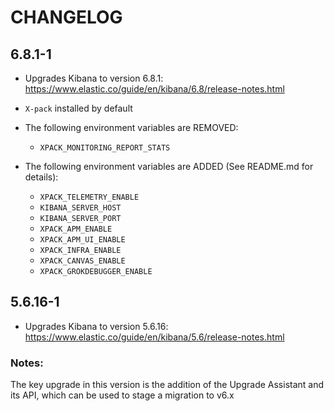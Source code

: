 # CHANGELOG

## 6.8.1-1

* Upgrades Kibana to version 6.8.1: https://www.elastic.co/guide/en/kibana/6.8/release-notes.html

* `X-pack` installed by default
* The following environment variables are REMOVED:
    * `XPACK_MONITORING_REPORT_STATS`
* The following environment variables are ADDED (See README.md for details):
    * `XPACK_TELEMETRY_ENABLE`
    * `KIBANA_SERVER_HOST`
    * `KIBANA_SERVER_PORT`
    * `XPACK_APM_ENABLE`
    * `XPACK_APM_UI_ENABLE`
    * `XPACK_INFRA_ENABLE`
    * `XPACK_CANVAS_ENABLE`
    * `XPACK_GROKDEBUGGER_ENABLE`

## 5.6.16-1

* Upgrades Kibana to version 5.6.16: https://www.elastic.co/guide/en/kibana/5.6/release-notes.html

### Notes:

The key upgrade in this version is the addition of the Upgrade Assistant and its API, which can be used to stage a migration to v6.x
